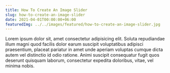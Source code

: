 ```yaml
---
title: How To Create An Image Slider
slug: how-to-create-an-image-slider
date: 2021-04-01T00:00:00+06:00
featuredImg: ../../images/featured/how-to-create-an-image-slider.jpg
---
```


Lorem ipsum dolor sit, amet consectetur adipisicing elit. Soluta repudiandae illum magni quod facilis dolor earum suscipit voluptatibus adipisci praesentium, placeat pariatur in amet unde aperiam voluptas cumque dicta autem vel distinctio id odio ratione. Animi suscipit consequatur fugit quos deserunt quisquam laborum, consectetur expedita doloribus, vitae, vel minima nobis.
